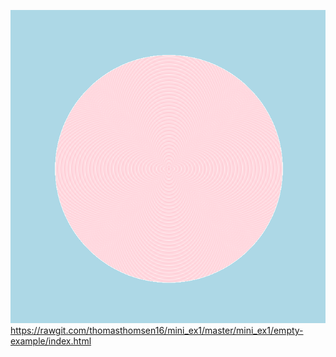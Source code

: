 ![alt text](https://github.com/thomasthomsen16/mini_ex_all/blob/master/mini_ex1/mini_ex1_scr.png?raw=true=)
https://rawgit.com/thomasthomsen16/mini_ex1/master/mini_ex1/empty-example/index.html
